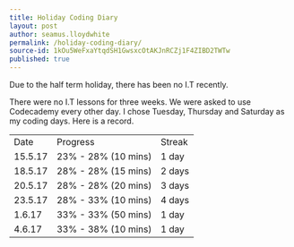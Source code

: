 ```yaml
---
title: Holiday Coding Diary
layout: post
author: seamus.lloydwhite
permalink: /holiday-coding-diary/
source-id: 1kOu5WeFxaYtqdSH1GwsxcOtAKJnRCZj1F4ZIBD2TWTw
published: true
---
```

Due to the half term holiday, there has been no I.T recently. 

There were no I.T lessons for three weeks. We were asked to use Codecademy every other day. I chose Tuesday, Thursday and Saturday as my coding days. Here is a record.

<table>
  <tr>
    <td>Date</td>
    <td>Progress</td>
    <td>Streak</td>
  </tr>
  <tr>
    <td>15.5.17</td>
    <td>23% - 28% (10 mins)</td>
    <td>1 day</td>
  </tr>
  <tr>
    <td>18.5.17</td>
    <td>28% - 28% (15 mins)</td>
    <td>2 days</td>
  </tr>
  <tr>
    <td>20.5.17</td>
    <td>28% - 28% (20 mins)</td>
    <td>3 days</td>
  </tr>
  <tr>
    <td>23.5.17</td>
    <td>28% - 33% (10 mins)</td>
    <td>4 days</td>
  </tr>
  <tr>
    <td>1.6.17</td>
    <td>33% - 33% (50 mins)</td>
    <td>1 day</td>
  </tr>
  <tr>
    <td>4.6.17</td>
    <td>33% - 38% (10 mins)</td>
    <td>1 day</td>
  </tr>
</table>


